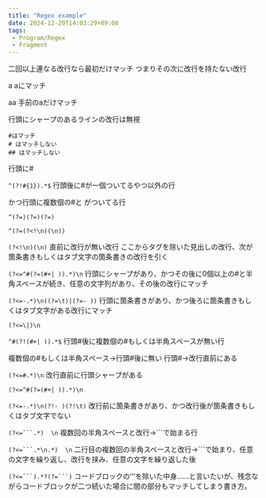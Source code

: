 ```yaml
---
title: "Regex example"
date: 2024-12-20T14:03:29+09:00
tags:
 - Program/Regex
 - Fragment
---
```


二回以上連なる改行なら最初だけマッチ
つまりその次に改行を持たない改行

a
aにマッチ

aa
手前のaだけマッチ


行頭にシャープのあるラインの改行は無視
```
#はマッチ
# はマッチしない
## はマッチしない
```
行頭に#

`^(?!#{1}).*$`
行頭後に#が一個ついてるやつ以外の行

かつ行頭に複数個の#と がついてる行


`^(?=)(?=)(?=)`

`^(?=(?<!\n)(\n))`


`(?<!\n)(\n)`
直前に改行が無い改行
ここからタグを除いた見出しの改行、次が箇条書きもしくはタブ文字の箇条書きの改行を引く

`(?<=^#(?=(#+| )).*)\n`
行頭にシャープがあり、かつその後に0個以上の#と半角スペースが続き、任意の文字列があり、その後の改行にマッチ

`(?<=-.*)\n((?=\t)|(?=- ))`
行頭に箇条書きがあり、かつ後ろに箇条書きもしくはタブ文字がある改行にマッチ

`(?<=\|)\n`



`^#(?!(#+| )).*$`
行頭#後に複数個の#もしくは半角スペースが無い行

複数個の#もしくは半角スペース→行頭#後に無い
行頭#→改行直前にある

`(?<=#.*)\n`
改行直前に行頭シャープがある



`(?<=^#(?=(#+| )).*)\n`


`(?<=-.*)\n(?!- )(?!\t)`
改行前に箇条書きがあり、かつ改行後が箇条書きもしくはタブ文字でない



`(?<=```.*)  \n`
複数回の半角スペースと改行→```で始まる行

`(?<=```.*\n.*)  \n`
二行目の複数回の半角スペースと改行→```で始まり、任意の文字を繰り返し、改行を挟み、任意の文字を繰り返した後

`(?<=```).*?(?=```)`
コードブロックの‘‘‘を除いた中身……と言いたいが、残念ながらコードブロックが二つ続いた場合に間の部分もマッチしてしまう書き方。